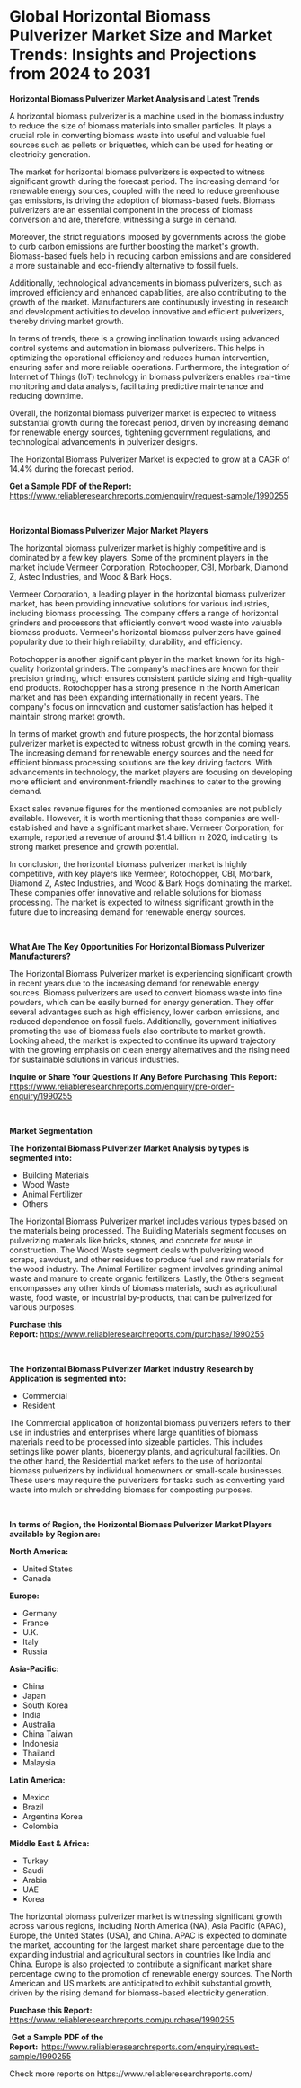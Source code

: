 <p><h1>Global Horizontal Biomass Pulverizer Market Size and Market Trends: Insights and Projections from 2024 to 2031</h1></p><p><strong>Horizontal Biomass Pulverizer Market Analysis and Latest Trends</strong></p>
<p><p>A horizontal biomass pulverizer is a machine used in the biomass industry to reduce the size of biomass materials into smaller particles. It plays a crucial role in converting biomass waste into useful and valuable fuel sources such as pellets or briquettes, which can be used for heating or electricity generation.</p><p>The market for horizontal biomass pulverizers is expected to witness significant growth during the forecast period. The increasing demand for renewable energy sources, coupled with the need to reduce greenhouse gas emissions, is driving the adoption of biomass-based fuels. Biomass pulverizers are an essential component in the process of biomass conversion and are, therefore, witnessing a surge in demand.</p><p>Moreover, the strict regulations imposed by governments across the globe to curb carbon emissions are further boosting the market's growth. Biomass-based fuels help in reducing carbon emissions and are considered a more sustainable and eco-friendly alternative to fossil fuels.</p><p>Additionally, technological advancements in biomass pulverizers, such as improved efficiency and enhanced capabilities, are also contributing to the growth of the market. Manufacturers are continuously investing in research and development activities to develop innovative and efficient pulverizers, thereby driving market growth.</p><p>In terms of trends, there is a growing inclination towards using advanced control systems and automation in biomass pulverizers. This helps in optimizing the operational efficiency and reduces human intervention, ensuring safer and more reliable operations. Furthermore, the integration of Internet of Things (IoT) technology in biomass pulverizers enables real-time monitoring and data analysis, facilitating predictive maintenance and reducing downtime.</p><p>Overall, the horizontal biomass pulverizer market is expected to witness substantial growth during the forecast period, driven by increasing demand for renewable energy sources, tightening government regulations, and technological advancements in pulverizer designs.</p><p>The Horizontal Biomass Pulverizer Market is expected to grow at a CAGR of 14.4% during the forecast period.</p></p>
<p><strong>Get a Sample PDF of the Report:&nbsp;</strong> <a href="https://www.reliableresearchreports.com/enquiry/request-sample/1990255">https://www.reliableresearchreports.com/enquiry/request-sample/1990255</a></p>
<p>&nbsp;</p>
<p><strong>Horizontal Biomass Pulverizer Major Market Players</strong></p>
<p><p>The horizontal biomass pulverizer market is highly competitive and is dominated by a few key players. Some of the prominent players in the market include Vermeer Corporation, Rotochopper, CBI, Morbark, Diamond Z, Astec Industries, and Wood & Bark Hogs.</p><p>Vermeer Corporation, a leading player in the horizontal biomass pulverizer market, has been providing innovative solutions for various industries, including biomass processing. The company offers a range of horizontal grinders and processors that efficiently convert wood waste into valuable biomass products. Vermeer's horizontal biomass pulverizers have gained popularity due to their high reliability, durability, and efficiency. </p><p>Rotochopper is another significant player in the market known for its high-quality horizontal grinders. The company's machines are known for their precision grinding, which ensures consistent particle sizing and high-quality end products. Rotochopper has a strong presence in the North American market and has been expanding internationally in recent years. The company's focus on innovation and customer satisfaction has helped it maintain strong market growth.</p><p>In terms of market growth and future prospects, the horizontal biomass pulverizer market is expected to witness robust growth in the coming years. The increasing demand for renewable energy sources and the need for efficient biomass processing solutions are the key driving factors. With advancements in technology, the market players are focusing on developing more efficient and environment-friendly machines to cater to the growing demand.</p><p>Exact sales revenue figures for the mentioned companies are not publicly available. However, it is worth mentioning that these companies are well-established and have a significant market share. Vermeer Corporation, for example, reported a revenue of around $1.4 billion in 2020, indicating its strong market presence and growth potential.</p><p>In conclusion, the horizontal biomass pulverizer market is highly competitive, with key players like Vermeer, Rotochopper, CBI, Morbark, Diamond Z, Astec Industries, and Wood & Bark Hogs dominating the market. These companies offer innovative and reliable solutions for biomass processing. The market is expected to witness significant growth in the future due to increasing demand for renewable energy sources.</p></p>
<p>&nbsp;</p>
<p><strong>What Are The Key Opportunities For Horizontal Biomass Pulverizer Manufacturers?</strong></p>
<p><p>The Horizontal Biomass Pulverizer market is experiencing significant growth in recent years due to the increasing demand for renewable energy sources. Biomass pulverizers are used to convert biomass waste into fine powders, which can be easily burned for energy generation. They offer several advantages such as high efficiency, lower carbon emissions, and reduced dependence on fossil fuels. Additionally, government initiatives promoting the use of biomass fuels also contribute to market growth. Looking ahead, the market is expected to continue its upward trajectory with the growing emphasis on clean energy alternatives and the rising need for sustainable solutions in various industries.</p></p>
<p><strong>Inquire or Share Your Questions If Any Before Purchasing This Report:</strong> <a href="https://www.reliableresearchreports.com/enquiry/pre-order-enquiry/1990255">https://www.reliableresearchreports.com/enquiry/pre-order-enquiry/1990255</a></p>
<p>&nbsp;</p>
<p><strong>Market Segmentation</strong></p>
<p><strong>The Horizontal Biomass Pulverizer Market Analysis by types is segmented into:</strong></p>
<p><ul><li>Building Materials</li><li>Wood Waste</li><li>Animal Fertilizer</li><li>Others</li></ul></p>
<p><p>The Horizontal Biomass Pulverizer market includes various types based on the materials being processed. The Building Materials segment focuses on pulverizing materials like bricks, stones, and concrete for reuse in construction. The Wood Waste segment deals with pulverizing wood scraps, sawdust, and other residues to produce fuel and raw materials for the wood industry. The Animal Fertilizer segment involves grinding animal waste and manure to create organic fertilizers. Lastly, the Others segment encompasses any other kinds of biomass materials, such as agricultural waste, food waste, or industrial by-products, that can be pulverized for various purposes.</p></p>
<p><strong>Purchase this Report:&nbsp;</strong><a href="https://www.reliableresearchreports.com/purchase/1990255">https://www.reliableresearchreports.com/purchase/1990255</a></p>
<p>&nbsp;</p>
<p><strong>The Horizontal Biomass Pulverizer Market Industry Research by Application is segmented into:</strong></p>
<p><ul><li>Commercial</li><li>Resident</li></ul></p>
<p><p>The Commercial application of horizontal biomass pulverizers refers to their use in industries and enterprises where large quantities of biomass materials need to be processed into sizeable particles. This includes settings like power plants, bioenergy plants, and agricultural facilities. On the other hand, the Residential market refers to the use of horizontal biomass pulverizers by individual homeowners or small-scale businesses. These users may require the pulverizers for tasks such as converting yard waste into mulch or shredding biomass for composting purposes.</p></p>
<p>&nbsp;</p>
<p><strong>In terms of Region, the Horizontal Biomass Pulverizer Market Players available by Region are:</strong></p>
<p>
    <p> <strong> North America: </strong>
        <ul>
            <li>United States</li>
            <li>Canada</li>
        </ul>
        </p> 
    <p> <strong> Europe: </strong>
        <ul>
            <li>Germany</li>
            <li>France</li>
            <li>U.K.</li>
            <li>Italy</li>
            <li>Russia</li>
        </ul>
        </p> 
    <p> <strong> Asia-Pacific: </strong>
        <ul>
            <li>China</li>
            <li>Japan</li>
            <li>South Korea</li>
            <li>India</li>
            <li>Australia</li>
            <li>China Taiwan</li>
            <li>Indonesia</li>
            <li>Thailand</li>
            <li>Malaysia</li>
        </ul>
        </p> 
    <p> <strong> Latin America: </strong>
        <ul>
            <li>Mexico</li>
            <li>Brazil</li>
            <li>Argentina Korea</li>
            <li>Colombia</li>
        </ul>
        </p> 
    <p> <strong> Middle East & Africa: </strong>
        <ul>
            <li>Turkey</li>
            <li>Saudi</li>
            <li>Arabia</li>
            <li>UAE</li>
            <li>Korea</li>
        </ul>
    </p>
    </p>
<p><p>The horizontal biomass pulverizer market is witnessing significant growth across various regions, including North America (NA), Asia Pacific (APAC), Europe, the United States (USA), and China. APAC is expected to dominate the market, accounting for the largest market share percentage due to the expanding industrial and agricultural sectors in countries like India and China. Europe is also projected to contribute a significant market share percentage owing to the promotion of renewable energy sources. The North American and US markets are anticipated to exhibit substantial growth, driven by the rising demand for biomass-based electricity generation.</p></p>
<p><strong>Purchase this Report: </strong><a href="https://www.reliableresearchreports.com/purchase/1990255">https://www.reliableresearchreports.com/purchase/1990255</a></p>
<p>&nbsp;<strong>Get a Sample PDF of the Report:&nbsp;&nbsp;</strong><a href="https://www.reliableresearchreports.com/enquiry/request-sample/1990255">https://www.reliableresearchreports.com/enquiry/request-sample/1990255</a></p>
<p><strong></strong></p>
<p>Check more reports on https://www.reliableresearchreports.com/</p>